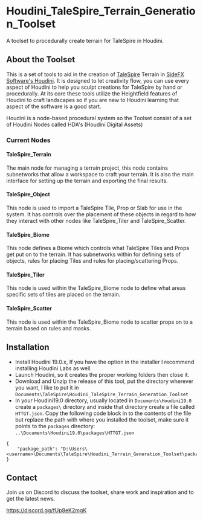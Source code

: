 # Houdini_TaleSpire_Terrain_Generation_Toolset
A toolset to procedurally create terrain for TaleSpire in Houdini.

## About the Toolset
This is a set of tools to aid in the creation of [TaleSpire](https://talespire.com/) Terrain 
in [SideFX Software's Houdini](https://www.sidefx.com/products/houdini/).
It is designed to let creativity flow, you can use every aspect of Houdini to help you sculpt creations for 
TaleSpire by hand or procedurally. 
At its core these tools utilize the Heightfield features of Houdini to craft landscapes so if you are 
new to Houdini learning that aspect of the software is a good start.

Houdini is a node-based procedural system so the Toolset consist of a set of Houdini Nodes called
HDA's (Houdini Digital Assets)

### Current Nodes
#### TaleSpire_Terrain
The main node for managing a terrain project, this node contains subnetworks that allow a workspace to 
craft your terrain. It is also the main interface for setting up the terrain and exporting the final results.
#### TaleSpire_Object
This node is used to import a TaleSpire Tile, Prop or Slab for use in the system. It has controls over the 
placement of these objects in regard to how they interact with other nodes like TaleSpire_Tiler and TaleSpire_Scatter.
#### TaleSpire_Biome
This node defines a Biome which controls what TaleSpire Tiles and Props get put on to the terrain. It has 
subnetworks within for defining sets of objects, rules for placing Tiles and rules for placing/scattering Props.
#### TaleSpire_Tiler
This node is used within the TaleSpire_Biome node to define what areas specific sets of tiles are placed on the terrain.
#### TaleSpire_Scatter
This node is used within the TaleSpire_Biome node to scatter props on to a terrain based on rules and masks.

## Installation
- Install Houdini 19.0.x, If you have the option in the installer I recommend installing Houdini Labs as well.
- Launch Houdini, so it creates the proper working folders then close it.
- Download and Unzip the release of this tool, put the directory wherever you want, I like to put it in
`Documents\TaleSpire\Houdini_TaleSpire_Terrain_Generation_Toolset`
- In your Houdini19.0 directory, usually located in `Documents\Houdini19.0` create a `packages\` directory and
inside that directory create a file called `HTTGT.json`. Copy the following code block in to the contents of the file
but replace the path with where you installed the toolset, make sure it points to the `packages` directory:
`..\Documents\Houdini19.0\packages\HTTGT.json`
```
{
    "package_path": "D:\Users\<username>\Documents\TaleSpire\Houdini_Terrain_Generation_Toolset\packages"
}
```


## Contact
Join us on Discord to discuss the toolset, share work and inspiration and to get the latest news.

https://discord.gg/fUp8eK2mgK